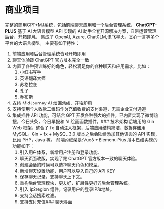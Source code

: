 # 商业项目

完整的商用GPT+MJ系统，包括前端聊天应用和一个后台管理系统。 **ChatGPT-PLUS** 基于 AI 大语言模型 API 实现的 AI 助手全套开源解决方案，自带运营管理后台，开箱即用。 集成了 OpenAI, Azure, ChatGLM,讯飞星火，文心一言等多个平台的大语言模型。 主要有如下特性：

1. 前端应用和后台管理系统皆可开箱即用
2. 聊天体验跟 ChatGPT 官方版本完全一致
3. 内置了各种预训练好的角色，轻松满足你的各种聊天和应用需求，比如：
   1. 小红书写手
   2. 英语翻译大师
   3. 苏格拉底
   4. 孔子
   5. 乔布斯
4. 支持 MidJourney AI 绘画集成，开箱即用
5. 支持使用个人收款二维码作为充值收费的支付渠道，无需企业支付通道
6. 集成插件 API 功能，可结合 GPT 开发各种强大的插件，已内置实现了微博热搜，今日头条，今日早报和 AI 绘画函数插件。### 技术架构 后端用的 Gin Web 框架，整合了 fx 自动注入框架，后端应用结构简洁，数据存储用 MySQL。Gin + fx + MySQL 3.0 版本之后会陆续添加其他语言的 API 实现，比如 PHP，Java 等。 前端的框架是:Vue3 + Element-Plus 版本已经实现的功能如下：
   1. 引入用户体系，新增用户注册和登录功能。
   2. 聊天页面改版，实现了跟 ChatGPT 官方版本一致的聊天体验。
   3. 创建会话的时候可以选择聊天角色和模型。
   4. 新增聊天设置功能，用户可以导入自己的 API KEY
   5. 保存聊天记录，支持聊天上下文。
   6. 重构后台管理模块，更友好，扩展性更好的后台管理系统。
   7. 引入 ip2region 组件，记录用户的登录IP和地址。
   8. 支持会话搜索过滤。
   9. 支持支付充值### 聊天界面&#x20;
